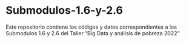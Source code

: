 # Submodulos-1.6-y-2.6
Este repositorio contiene los códigos y datos correspondientes a los Submodulos 1.6 y 2.6 del Taller “Big Data y análisis de pobreza 2022”
